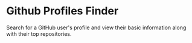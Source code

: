 # Github Profiles Finder
Search for a GitHub user's profile and view their basic information along with their top repositories.

